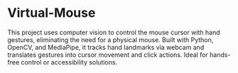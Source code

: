 # Virtual-Mouse
This project uses computer vision to control the mouse cursor with hand gestures, eliminating the need for a physical mouse. Built with Python, OpenCV, and MediaPipe, it tracks hand landmarks via webcam and translates gestures into cursor movement and click actions. Ideal for hands-free control or accessibility solutions.
